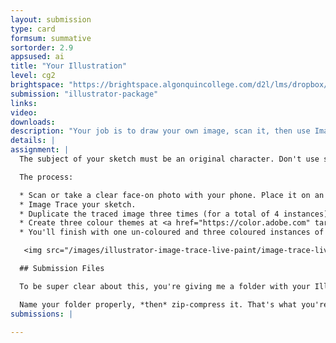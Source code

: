 ```yaml
---
layout: submission
type: card
formsum: summative
sortorder: 2.9
appsused: ai
title: "Your Illustration"
level: cg2
brightspace: "https://brightspace.algonquincollege.com/d2l/lms/dropbox/user/folder_submit_files.d2l?db=126516&grpid=0&isprv=&bp=0&ou=145550"
submission: "illustrator-package"
links:
video: 
downloads: 
description: "Your job is to draw your own image, scan it, then use Image Trace to vectorize it. Once it's vectors, use Live Paint and Edit Colours to create a total of three different colour variations."
details: |
assignment: |
  The subject of your sketch must be an original character. Don't use someone else's artwork. Make sure your sketch has closed strokes, like the piggie example we used in class. The goal here is to use the Image Trace function in Illustrator.

  The process:

  * Scan or take a clear face-on photo with your phone. Place it on an artboard in Illustrator.
  * Image Trace your sketch.
  * Duplicate the traced image three times (for a total of 4 instances).
  * Create three colour themes at <a href="https://color.adobe.com" target="_blank" title="Create colour themes...">color.adobe.com</a>. Apply them to one of your sketches.
  * You'll finish with one un-coloured and three coloured instances of your sketch.

   <img src="/images/illustrator-image-trace-live-paint/image-trace-live-paint-mine.svg" alt="My Image Trace">

  ## Submission Files

  To be super clear about this, you're giving me a folder with your Illustrator file in it and your scanned image of the drawing. It doesn't matter what format the scanned image is (.jpeg or .psd).

  Name your folder properly, *then* zip-compress it. That's what you're going to submit.
submissions: |

---
```

